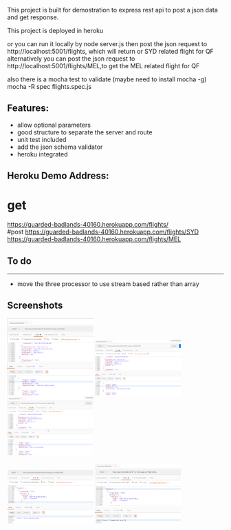 This project is built for demostration to express rest api to post a json data and get response.

This project is deployed in heroku

or you can run it locally by node server.js
then post the json request to http://localhost:5001/flights, which will return or SYD related flight for QF
alternatively you can post the json request to http://localhost:5001/flights/MEL,to get the MEL related flight for QF

also there is a mocha test to validate
(maybe need to install mocha -g)
mocha -R spec flights.spec.js

## Features:
- allow optional parameters
- good structure to separate the server and route
- unit test included
- add the json schema validator
- heroku integrated

## Heroku Demo Address:
# get
https://guarded-badlands-40160.herokuapp.com/flights/
<br/>
#post
https://guarded-badlands-40160.herokuapp.com/flights/SYD
<br/>
https://guarded-badlands-40160.herokuapp.com/flights/MEL
<br/>

## To do
--------------
-  move the three processor to use stream based rather than array

## Screenshots

<img src="https://github.com/xinzhang/qantas-flights/blob/master/screenshot/1.png" alt="Default" width="200" style="width: 200px;"/>
<img src="https://github.com/xinzhang/qantas-flights/blob/master/screenshot/2.png" alt="SYD" width="200"  style="width: 200px;"/>
<img src="https://github.com/xinzhang/qantas-flights/blob/master/screenshot/3.png" alt="MEL" width="200" style="width: 200px;"/>
<br/>
<br/>
<img src="https://github.com/xinzhang/qantas-flights/blob/master/screenshot/4.png" alt="Error" width="200"  style="width: 200px;"/>
<img src="https://github.com/xinzhang/qantas-flights/blob/master/screenshot/5.png" alt="Errpr" width="200" style="width: 200px;"/>

